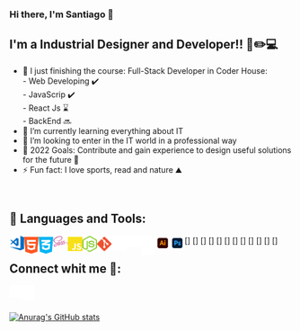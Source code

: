 ### Hi there, I'm Santiago 👋

## I'm a Industrial Designer and Developer!! 🧠✏️💻

- 🔭 I just finishing the course: Full-Stack Developer in Coder House: <br/> - Web Developing ✔️ <br/> - JavaScrip ✔️ <br/> - React Js ⌛ <br/> - BackEnd 🔜
- 🌱 I’m currently learning everything about IT
- 👯 I’m looking to enter in the IT world in a professional way
- 🥅 2022 Goals: Contribute and gain experience to design useful solutions for the future 🌌
- ⚡ Fun fact: I love sports, read and nature ⛰️

<br/>

## 🧰 Languages and Tools:

[<img align="left" alt="Visual Studio Code" width="26px" src="./iconos/vs.svg" />]
[<img align="left" alt="HTML5" width="26px" src="./iconos/html.svg" />]
[<img align="left" alt="CSS3" width="26px" src="./iconos/css.svg" />]
[<img align="left" alt="Sass" width="26px" src="./iconos/sass.svg" />]
[<img align="left" alt="JavaScript" width="26px" src="./iconos/js.svg" />]
[<img align="left" alt="Node.js" width="26px" src="./iconos/node.svg" />]
[<img align="left" alt="Git" width="26px" src="./iconos/git.svg" />]
[<img align="left" alt="GitHub" width="26px" src="./iconos/github.svg" />]
[<img align="left" alt="Terminal" width="26px" src="./iconos/console.svg" />]
[<img align="left" alt="Terminal" width="26px" src="./iconos/figma.svg" />]
[<img align="left" alt="Terminal" width="26px" src="./iconos/ai.svg" />]
[<img align="left" alt="Terminal" width="26px" src="./iconos/ph.svg" />]

## Connect whit me 🔗:

[<img align="left" alt="sanmoyano | Instagram" width="22px" src="./iconos/insta.svg" />][instagram]
[<img align="left" alt="santiago-moyano | LinkedIn" width="22px"  src="./iconos/linkedin.svg" />][linkedin]

<br/>
<br/>

[![Anurag's GitHub stats](https://github-readme-stats.vercel.app/api?username=sanmoyano)](https://github.com/sanmoyano/github-readme-stats)

[linkedin]: https://www.linkedin.com/in/santiago-moyano/
[instagram]: https://www.instagram.com/sanmoyano/?hl=es
